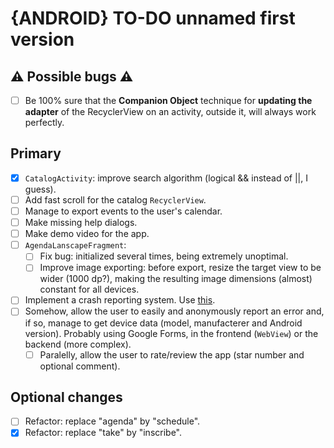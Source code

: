 # {ANDROID} TO-DO unnamed first version

## ⚠ Possible bugs ⚠
- [ ] Be 100% sure that the **Companion Object** technique for **updating the adapter** of the RecyclerView on an activity, outside it, will always work perfectly.

## Primary
- [X] `CatalogActivity`: improve search algorithm (logical && instead of ||, I guess).
- [ ] Add fast scroll for the catalog `RecyclerView`.
- [ ] Manage to export events to the user's calendar.
- [ ] Make missing help dialogs.
- [ ] Make demo video for the app.
- [ ] `AgendaLanscapeFragment`:
  - [ ] Fix bug:  initialized several times, being extremely unoptimal.
  - [ ] Improve image exporting: before export, resize the target view to be wider (1000 dp?), making the resulting image dimensions (almost) constant for all devices.
- [ ] Implement a crash reporting system. Use [this](https://github.com/ACRA/acra).
- [ ] Somehow, allow the user to easily and anonymously report an error and, if so, manage to get device data (model, manufacterer and Android version). Probably using Google Forms, in the frontend (`WebView`) or the backend (more complex).
  - [ ] Paralelly, allow the user to rate/review the app (star number and optional comment).

## Optional changes

- [ ] Refactor: replace "agenda" by "schedule".
- [X] Refactor: replace "take" by "inscribe".
